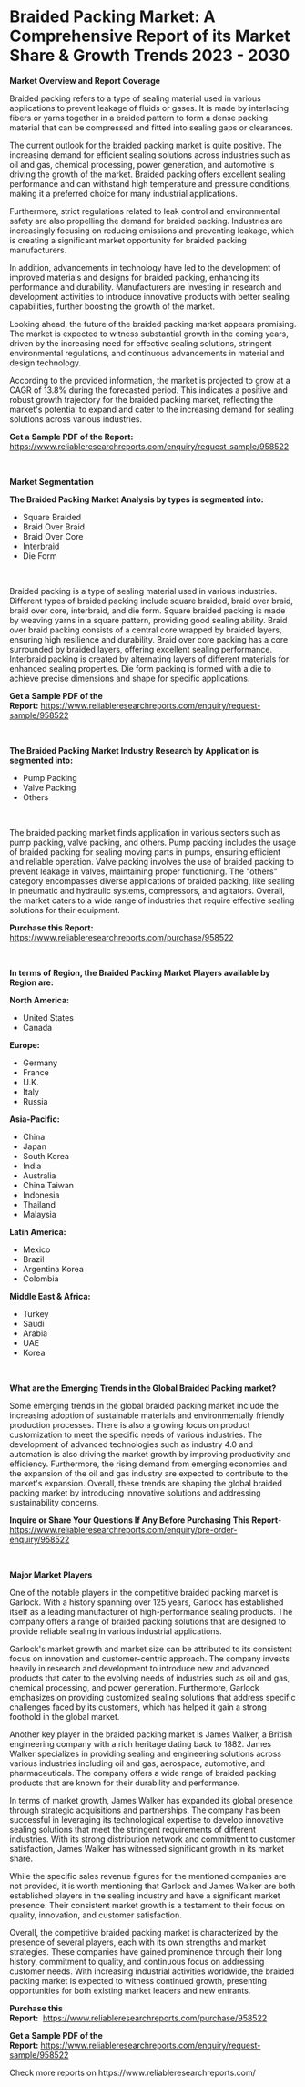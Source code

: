 <p><h1>Braided Packing Market: A Comprehensive Report of its Market Share & Growth Trends 2023 - 2030</h1></p><p><strong>Market Overview and Report Coverage</strong></p>
<p><p>Braided packing refers to a type of sealing material used in various applications to prevent leakage of fluids or gases. It is made by interlacing fibers or yarns together in a braided pattern to form a dense packing material that can be compressed and fitted into sealing gaps or clearances.</p><p>The current outlook for the braided packing market is quite positive. The increasing demand for efficient sealing solutions across industries such as oil and gas, chemical processing, power generation, and automotive is driving the growth of the market. Braided packing offers excellent sealing performance and can withstand high temperature and pressure conditions, making it a preferred choice for many industrial applications.</p><p>Furthermore, strict regulations related to leak control and environmental safety are also propelling the demand for braided packing. Industries are increasingly focusing on reducing emissions and preventing leakage, which is creating a significant market opportunity for braided packing manufacturers.</p><p>In addition, advancements in technology have led to the development of improved materials and designs for braided packing, enhancing its performance and durability. Manufacturers are investing in research and development activities to introduce innovative products with better sealing capabilities, further boosting the growth of the market.</p><p>Looking ahead, the future of the braided packing market appears promising. The market is expected to witness substantial growth in the coming years, driven by the increasing need for effective sealing solutions, stringent environmental regulations, and continuous advancements in material and design technology.</p><p>According to the provided information, the market is projected to grow at a CAGR of 13.8% during the forecasted period. This indicates a positive and robust growth trajectory for the braided packing market, reflecting the market's potential to expand and cater to the increasing demand for sealing solutions across various industries.</p></p>
<p><strong>Get a Sample PDF of the Report:</strong> <a href="https://www.reliableresearchreports.com/enquiry/request-sample/958522">https://www.reliableresearchreports.com/enquiry/request-sample/958522</a></p>
<p>&nbsp;</p>
<p><strong>Market Segmentation</strong></p>
<p><strong>The Braided Packing Market Analysis by types is segmented into:</strong></p>
<p><ul><li>Square Braided</li><li>Braid Over Braid</li><li>Braid Over Core</li><li>Interbraid</li><li>Die Form</li></ul></p>
<p>&nbsp;</p>
<p><p>Braided packing is a type of sealing material used in various industries. Different types of braided packing include square braided, braid over braid, braid over core, interbraid, and die form. Square braided packing is made by weaving yarns in a square pattern, providing good sealing ability. Braid over braid packing consists of a central core wrapped by braided layers, ensuring high resilience and durability. Braid over core packing has a core surrounded by braided layers, offering excellent sealing performance. Interbraid packing is created by alternating layers of different materials for enhanced sealing properties. Die form packing is formed with a die to achieve precise dimensions and shape for specific applications.</p></p>
<p><strong>Get a Sample PDF of the Report:</strong>&nbsp;<a href="https://www.reliableresearchreports.com/enquiry/request-sample/958522">https://www.reliableresearchreports.com/enquiry/request-sample/958522</a></p>
<p>&nbsp;</p>
<p><strong>The Braided Packing Market Industry Research by Application is segmented into:</strong></p>
<p><ul><li>Pump Packing</li><li>Valve Packing</li><li>Others</li></ul></p>
<p>&nbsp;</p>
<p><p>The braided packing market finds application in various sectors such as pump packing, valve packing, and others. Pump packing includes the usage of braided packing for sealing moving parts in pumps, ensuring efficient and reliable operation. Valve packing involves the use of braided packing to prevent leakage in valves, maintaining proper functioning. The "others" category encompasses diverse applications of braided packing, like sealing in pneumatic and hydraulic systems, compressors, and agitators. Overall, the market caters to a wide range of industries that require effective sealing solutions for their equipment.</p></p>
<p><strong>Purchase this Report:</strong>&nbsp; <a href="https://www.reliableresearchreports.com/purchase/958522">https://www.reliableresearchreports.com/purchase/958522</a></p>
<p>&nbsp;</p>
<p><strong>In terms of Region, the Braided Packing Market Players available by Region are:</strong></p>
<p>
    <p> <strong> North America: </strong>
        <ul>
            <li>United States</li>
            <li>Canada</li>
        </ul>
        </p> 
    <p> <strong> Europe: </strong>
        <ul>
            <li>Germany</li>
            <li>France</li>
            <li>U.K.</li>
            <li>Italy</li>
            <li>Russia</li>
        </ul>
        </p> 
    <p> <strong> Asia-Pacific: </strong>
        <ul>
            <li>China</li>
            <li>Japan</li>
            <li>South Korea</li>
            <li>India</li>
            <li>Australia</li>
            <li>China Taiwan</li>
            <li>Indonesia</li>
            <li>Thailand</li>
            <li>Malaysia</li>
        </ul>
        </p> 
    <p> <strong> Latin America: </strong>
        <ul>
            <li>Mexico</li>
            <li>Brazil</li>
            <li>Argentina Korea</li>
            <li>Colombia</li>
        </ul>
        </p> 
    <p> <strong> Middle East & Africa: </strong>
        <ul>
            <li>Turkey</li>
            <li>Saudi</li>
            <li>Arabia</li>
            <li>UAE</li>
            <li>Korea</li>
        </ul>
    </p>
    </p>
<p>&nbsp;</p>
<p><strong>What are the Emerging Trends in the Global Braided Packing market?</strong></p>
<p><p>Some emerging trends in the global braided packing market include the increasing adoption of sustainable materials and environmentally friendly production processes. There is also a growing focus on product customization to meet the specific needs of various industries. The development of advanced technologies such as industry 4.0 and automation is also driving the market growth by improving productivity and efficiency. Furthermore, the rising demand from emerging economies and the expansion of the oil and gas industry are expected to contribute to the market's expansion. Overall, these trends are shaping the global braided packing market by introducing innovative solutions and addressing sustainability concerns.</p></p>
<p><strong>Inquire or Share Your Questions If Any Before Purchasing This Report</strong>- <a href="https://www.reliableresearchreports.com/enquiry/pre-order-enquiry/958522">https://www.reliableresearchreports.com/enquiry/pre-order-enquiry/958522</a></p>
<p>&nbsp;</p>
<p><strong>Major Market Players</strong></p>
<p><p>One of the notable players in the competitive braided packing market is Garlock. With a history spanning over 125 years, Garlock has established itself as a leading manufacturer of high-performance sealing products. The company offers a range of braided packing solutions that are designed to provide reliable sealing in various industrial applications. </p><p>Garlock's market growth and market size can be attributed to its consistent focus on innovation and customer-centric approach. The company invests heavily in research and development to introduce new and advanced products that cater to the evolving needs of industries such as oil and gas, chemical processing, and power generation. Furthermore, Garlock emphasizes on providing customized sealing solutions that address specific challenges faced by its customers, which has helped it gain a strong foothold in the global market.</p><p>Another key player in the braided packing market is James Walker, a British engineering company with a rich heritage dating back to 1882. James Walker specializes in providing sealing and engineering solutions across various industries including oil and gas, aerospace, automotive, and pharmaceuticals. The company offers a wide range of braided packing products that are known for their durability and performance.</p><p>In terms of market growth, James Walker has expanded its global presence through strategic acquisitions and partnerships. The company has been successful in leveraging its technological expertise to develop innovative sealing solutions that meet the stringent requirements of different industries. With its strong distribution network and commitment to customer satisfaction, James Walker has witnessed significant growth in its market share.</p><p>While the specific sales revenue figures for the mentioned companies are not provided, it is worth mentioning that Garlock and James Walker are both established players in the sealing industry and have a significant market presence. Their consistent market growth is a testament to their focus on quality, innovation, and customer satisfaction.</p><p>Overall, the competitive braided packing market is characterized by the presence of several players, each with its own strengths and market strategies. These companies have gained prominence through their long history, commitment to quality, and continuous focus on addressing customer needs. With increasing industrial activities worldwide, the braided packing market is expected to witness continued growth, presenting opportunities for both existing market leaders and new entrants.</p></p>
<p><strong>Purchase this Report:</strong>&nbsp;&nbsp;<a href="https://www.reliableresearchreports.com/purchase/958522">https://www.reliableresearchreports.com/purchase/958522</a></p>
<p></p>
<p><strong>Get a Sample PDF of the Report:</strong>&nbsp;<a href="https://www.reliableresearchreports.com/enquiry/request-sample/958522">https://www.reliableresearchreports.com/enquiry/request-sample/958522</a></p>
<p>Check more reports on https://www.reliableresearchreports.com/</p>